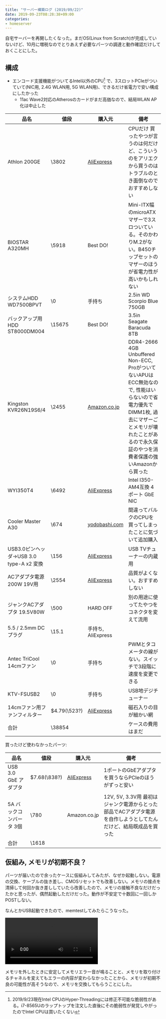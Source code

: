 ```yaml
---
title: "サーバー構築ログ (2019/09/22)"
date: 2019-09-23T08:28:38+09:00
categories:
- homeserver
---
```


自宅サーバーを再開したくなった。まだOS(Linux from Scratch)が完成していないけど、10月に増税なのでとりあえず必要なパーツの調達と動作確認だけしておくことにした。

## 構成
- エンコード支援機能がついてるIntel以外のCPU[^1] で、3スロットPCIeがついていて(NIC用, 2.4G WLAN用, 5G WLAN用)、できるだけ省電力で安い構成にしたかった
  - 11ac Wave2対応のAtherosのカードがまだ高価なので、結局WLAN AP化は中止した

<!--more-->

| 品名                                     | 値段         | 購入元                                                                 | 備考                                                                                                                                                                                                     |
| ---------------------------------------- | -----        | ---------------------------------------------------------------------- | ----------------------------------------------------------------------------------------------------------------------------------                                                                       |
| Athlon 200GE                             | \3802        | [AliExpress](https://www.aliexpress.com/item/32979897282.html)         | CPUだけ  買ったやつが言うのは何だけど、こういうのをアリエクから買うのはトラブルのとき面倒なのでおすすめしない                                                                                            |
| BIOSTAR A320MH                           | \5918        | Best DO!                                                               | Mini-ITX幅のmicroATXマザーで3スロついている。そのかわりM.2がない。B450チップセットのマザーのほうが省電力性が高いかもしれない                                                                             |
| システムHDD WD7500BPVT                   | \0           | 手持ち                                                                 | 2.5in WD Scorpio Blue 750GB                                                                                                                                                                              |
| バックアップ用HDD ST8000DM004            | \15675       | Best DO!                                                               | 3.5in Seagate Baracuda 8TB                                                                                                                                                                               |
| Kingston KVR26N19S6/4                    | \2455        | [Amazon.co.jp](https://www.amazon.co.jp/gp/product/B07DQKJJJY/)        | DDR4-2666 4GB Unbuffered Non-ECC, ProがついてないAPUはECC無効なので, 性能はいらないので省電力優先でDIMM1枚, 過去にマザーごとメモリが壊れたことがあるので永久保証のやつを消費者保護の強いAmazonから買った |
| WYI350T4                                 | \6492        | [AliExpress](https://www.aliexpress.com/item/32824239295.html)         | Intel I350-AM4互換 4ポート GbE NIC                                                                                                                                                                       |
| Cooler Master A30                        | \674         | [yodobashi.com](https://www.yodobashi.com/product/100000001003956456/) | 間違ってバルクのCPUを買ってしまったことに気づいて追加購入                                                                                                                                                |
| USB3.0ピンヘッダ→USB 3.0 type-A x2 変換 | \156         | [AliExpress](https://www.aliexpress.com/item/32605416601.html)         | USB TVチューナーの内蔵用                                                                                                                                                                                 |
| ACアダプタ電源 200W 19V用                | \2554        | [AliExpress](https://www.aliexpress.com/item/-/32888405080.html)       | 品質がよくない。おすすめしない                                                                                                                                                                           |
| ジャンクACアダプタ 19.5V80W              | \500         | HARD OFF                                                               | 別の用途に使ってたやつをコネクタを変えて流用                                                                                                                                                             |
| 5.5 / 2.5mm DCプラグ                     | \15.1        | 手持ち, AliExpress                                                             |                                                                                                                                                                                                          |
| Antec TriCool 14cmファン                 | \0           | 手持ち                                                                 | PWMとタコメータの線がない。スイッチで3段階に速度を変更できる                                                                                                                                             |
| KTV-FSUSB2                               | \0           | 手持ち                                                                 | USB地デジチューナー                                                                                                                                                                                      |
| 14cmファン用ファンフィルター             | $4.79(\523?) | [AliExpress](https://www.aliexpress.com/item/32878445686.html)         | 磁石入りの目が細かい網                                                                                                                                                                                   |
| 合計                                     | \38854       |                                                                        | ケースの費用はまだ                                                                                                                                                                                       |

買ったけど使わなかったパーツ:

| 品名                      | 値段         | 購入元                                                           | 備考                                                                                                             |
| ------------------------- | ------------ | ---------------------------------------------------------------- | ---------------------------------------------------------------------------------------------------------------- |
| USB 3.0 GbE アダプタ      | $7.68(\838?) | [AliExpress](https://www.aliexpress.com/item/-/32888405080.html) | 1ポートのGbEアダプタを買うならPCIeのほうがずっと安い                                                             |
| 5A バックコンバータ 3個   | \780         | Amazon.co.jp                                                     | 12V, 5V, 3.3V用 最初はジャンク電源からとった部品でACアダプタ電源を自作しようとしてたんだけど、結局既成品を買った |
| 合計                      | \1618        |                                                                  |                                                                                                                  |

[^1]: 2019/9/23現在Intel CPUのHyper-Threadingには修正不可能な脆弱性がある。i7-8565Uのラップトップを注文した直後にその脆弱性が発覚しやがったのでIntel CPUは買いたくない

## 仮組み, メモリが初期不良？
パーツが届いたので余ったケースに仮組みしてみたが、なぜか起動しない。電源の交換、ケーブルの抜き差し、CMOSリセットでも改善しない。メモリの接点を清掃して何回か抜き差ししていたら改善したので、メモリの接触不良なだけだったかと思ったが、偶然起動しただけだった。動作が不安定で十数回に一回しかPOSTしない。

なんとかUSB起動できたので、memtestしてみたらこうなった。

<video src="/assets/homeserver-build-20190922/MOV00839.mp4" controls>
<a href="/assets/homeserver-build-20190922/MOV00839.mp4">video</a>
</video>

メモリを外したときに安定してメモリエラー音が鳴ることと、メモリを取り付けるチャネルを変えてもエラーの内容が変わらなかったことから、メモリが初期不良の可能性が高そうなので、メモリを交換してもらうことにした。
